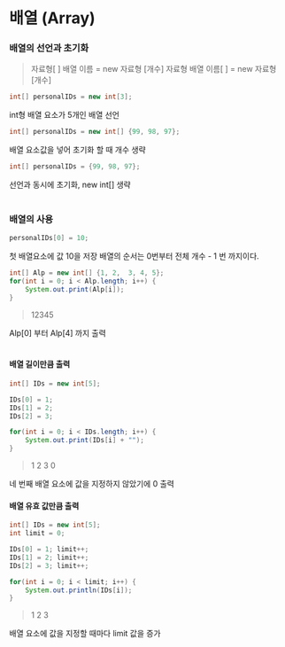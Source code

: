 # 배열 (Array)
### 배열의 선언과 초기화
>자료형[ ]  배열 이름 = new 자료형 [개수]
>자료형  배열 이름[ ] = new 자료형 [개수]
```java
int[] personalIDs = new int[3];
```
int형 배열 요소가 5개인 배열 선언

```java
int[] personalIDs = new int[] {99, 98, 97};
```
배열 요소값을 넣어 초기화 할 때 개수 생략
```java
int[] personalIDs = {99, 98, 97};
```
선언과 동시에 초기화, new int[] 생략
<br></br>

### 배열의 사용
```java
personalIDs[0] = 10;
```
첫 배열요소에 값 10을 저장 
배열의 순서는 0번부터 전체 개수 - 1 번 까지이다.
```java
int[] Alp = new int[] {1, 2,  3, 4, 5};
for(int i = 0; i < Alp.length; i++) {
	System.out.print(Alp[i]);
}
```
>12345

Alp[0] 부터 Alp[4] 까지 출력
<br></br>
#### 배열 길이만큼 출력
```java
int[] IDs = new int[5];

IDs[0] = 1;
IDs[1] = 2;
IDs[2] = 3;

for(int i = 0; i < IDs.length; i++) {
	System.out.print(IDs[i] + "");
}
```
>1 2 3 0

네 번째 배열 요소에 값을 지정하지 않았기에 0 출력

#### 배열 유효 값만큼 출력
```java
int[] IDs = new int[5];
int limit = 0;

IDs[0] = 1; limit++;
IDs[1] = 2; limit++;
IDs[2] = 3; limit++;

for(int i = 0; i < limit; i++) {
	System.out.println(IDs[i]);
}
```
>1
>2
>3

배열 요소에 값을 지정할 때마다 limit 값을 증가
